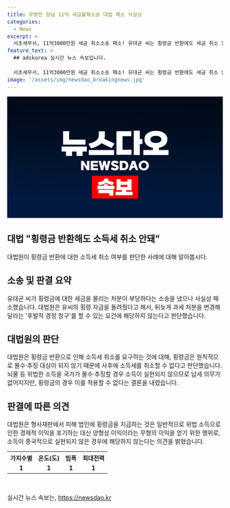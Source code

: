 ```yaml
---
title: 유병언 장남 11억 세금불복소송 대법 패소 사실상
categories:
  - News
excerpt: >
  서초세무서, 11억3000만원 세금 취소소송 패소! 유대균 씨는 횡령금 반환에도 세금 취소 안돼! 대법원, 횡령금으로 인한 세금 부과 합당 판단. 유씨의 후발적 경정 청구 요건 부적합 판정. 횡령금은 몰수·추징 대상 아님. 형사재판 후 피해 법인에 돈을 지불해도 세금 취소 불가 판결.
feature_text: >
  ## adskorea 실시간 뉴스 속보입니다.

  서초세무서, 11억3000만원 세금 취소소송 패소! 유대균 씨는 횡령금 반환에도 세금 취소 안돼! 대법원, 횡령금으로 인한 세금 부과 합당 판단. 유씨의 후발적 경정 청구 요건 부적합 판정. 횡령금은 몰수·추징 대상 아님. 형사재판 후 피해 법인에 돈을 지불해도 세금 취소 불가 판결.
image: '/assets/img/newsdao_breakingnews.jpg'
---
```


<p><img src="/assets/img/newsdao_breakingnews.jpg" alt="adskorea 속보" /></p>

<h2 data-ke-size="size26">대법 "횡령금 반환해도 소득세 취소 안돼"</h2>

<p data-ke-size="size16">대법원이 횡령금 반환에 대한 소득세 취소 여부를 판단한 사례에 대해 알아봅시다.</p>

<h2><b>소송 및 판결 요약</b></h2>

<p data-ke-size="size16">유대균 씨가 횡령금에 대한 세금을 물리는 처분이 부당하다는 소송을 냈으나 사실상 패소했습니다. 대법원은 유씨의 횡령 자금을 돌려줬다고 해서, 뒤늦게 과세 처분을 변경해달라는 '후발적 경정 청구'를 할 수 있는 요건에 해당하지 않는다고 판단했습니다.</p>

<h2><b>대법원의 판단</b></h2>

<p data-ke-size="size16">대법원은 횡령금 반환으로 인해 소득세 취소를 요구하는 것에 대해, 횡령금은 원칙적으로 몰수·추징 대상이 되지 않기 때문에 사후에 소득세를 취소할 수 없다고 판단했습니다. 뇌물 등 위법한 소득을 국가가 몰수·추징할 경우 소득이 실현되지 않으므로 납세 의무가 없어지지만, 횡령금의 경우 이를 적용할 수 없다는 결론을 내렸습니다.</p>

<h2><b>판결에 따른 의견</b></h2>

<p data-ke-size="size16">대법원은 형사재판에서 피해 법인에 횡령금을 지급하는 것은 일반적으로 위법 소득으로 인한 경제적 이익을 포기하는 대신 양형상 이익이라는 무형의 이익을 얻기 위한 행위로, 소득이 종국적으로 실현되지 않은 경우에 해당하지 않는다는 의견을 밝혔습니다.</p>

<table>
    <tr>
        <th>가지수별</th>
        <th>온도(도)</th>
        <th>빔폭</th>
        <th>최대전력</th>
    </tr>
    <tr>
        <td style="text-align: center; height: 17px;"><b>1</b></td>
        <td style="text-align: center; height: 17px;"><b>1</b></td>
        <td style="text-align: center; height: 17px;"><b>1</b></td>
        <td style="text-align: center; height: 17px;"><b>1</b></td>
    </tr>
</table>

<p data-ke-size="size16">&nbsp;</p>
실시간 뉴스 속보는, <a href="https://newsdao.kr" rel="dofollow">https://newsdao.kr</a>


